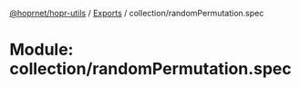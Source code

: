 [@hoprnet/hopr-utils](../README.md) / [Exports](../modules.md) / collection/randomPermutation.spec

# Module: collection/randomPermutation.spec
